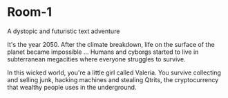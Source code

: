 # Room-1
A dystopic and futuristic text adventure


It's the year 2050. After the climate breakdown, life on the surface of the planet
became impossible ... Humans and cyborgs started to live in subterranean megacities where 
everyone struggles to survive. 

In this wicked world, you're a little girl called Valeria. You survive collecting and selling
junk, hacking machines and stealing Qtrits, the cryptocurrency that wealthy people uses in
the underground.  


